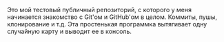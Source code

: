 Это мой тестовый публичный репозиторий, с которого у меня начинается знакомство с Git'ом и GitHub'ом в целом. Коммиты, пушы, клонирование и т.д.
Эта простенькая программка вытягивает одну случайную карту и выводит ее в консоль.